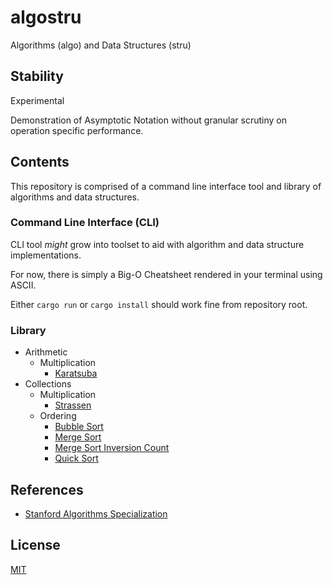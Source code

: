 # algostru

Algorithms (algo) and Data Structures (stru)

## Stability

Experimental

Demonstration of Asymptotic Notation without granular scrutiny on operation specific performance.

## Contents

This repository is comprised of a command line interface tool and library of algorithms and data structures.

### Command Line Interface (CLI)

CLI tool *might* grow into toolset to aid with algorithm and data structure implementations.

For now, there is simply a Big-O Cheatsheet rendered in your terminal using ASCII.

Either `cargo run` or `cargo install` should work fine from repository root.

### Library

- Arithmetic
  - Multiplication
    - [Karatsuba](/src/arithmetic/multiplication/karatsuba.rs)
- Collections
  - Multiplication
    - [Strassen](/src/collections/multiplication/strassen.rs)
  - Ordering
    - [Bubble Sort](/src/collections/ordering/bubble_sort.rs)
    - [Merge Sort](/src/collections/ordering/merge_sort.rs)
    - [Merge Sort Inversion Count](/src/collections/ordering/merge_sort_inversion_count.rs)
    - [Quick Sort](/src/collections/ordering/quick_sort.rs)

## References

- [Stanford Algorithms Specialization](https://www.coursera.org/specializations/algorithms)

## License

[MIT](LICENSE)
